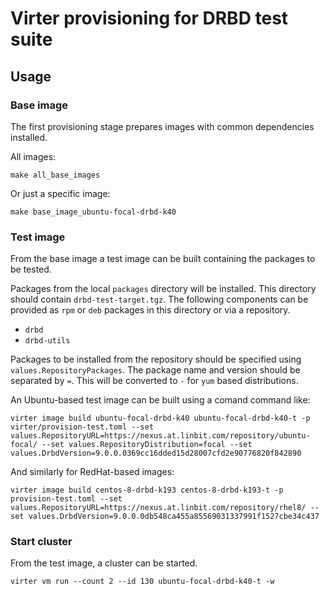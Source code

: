 # Virter provisioning for DRBD test suite

## Usage

### Base image

The first provisioning stage prepares images with common dependencies
installed.

All images:
```
make all_base_images
```

Or just a specific image:
```
make base_image_ubuntu-focal-drbd-k40
```

### Test image

From the base image a test image can be built containing the packages to be tested.

Packages from the local `packages` directory will be installed. This directory
should contain `drbd-test-target.tgz`. The following components can be provided
as `rpm` or `deb` packages in this directory or via a repository.
* `drbd`
* `drbd-utils`

Packages to be installed from the repository should be specified using
`values.RepositoryPackages`. The package name and version should be separated
by `=`. This will be converted to `-` for `yum` based distributions.

An Ubuntu-based test image can be built using a comand command like:

```
virter image build ubuntu-focal-drbd-k40 ubuntu-focal-drbd-k40-t -p virter/provision-test.toml --set values.RepositoryURL=https://nexus.at.linbit.com/repository/ubuntu-focal/ --set values.RepositoryDistribution=focal --set values.DrbdVersion=9.0.0.0369cc16dded15d28007cfd2e90776820f842890
```

And similarly for RedHat-based images:

```
virter image build centos-8-drbd-k193 centos-8-drbd-k193-t -p provision-test.toml --set values.RepositoryURL=https://nexus.at.linbit.com/repository/rhel8/ --set values.DrbdVersion=9.0.0.0db548ca455a85569031337991f1527cbe34c437
```

### Start cluster

From the test image, a cluster can be started.

```
virter vm run --count 2 --id 130 ubuntu-focal-drbd-k40-t -w
```
